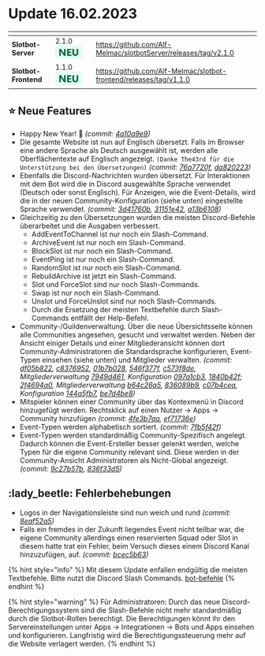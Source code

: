 # Update 16.02.2023

<table data-card-size="large" data-view="cards"><thead><tr><th></th><th></th><th data-hidden></th><th data-hidden data-card-target data-type="content-ref"></th></tr></thead><tbody><tr><td><strong>Slotbot-Server</strong></td><td>2.1.0 <img src="../../.gitbook/assets/Badge-New.png" alt="Neu" data-size="line"></td><td></td><td><a href="https://github.com/Alf-Melmac/slotbotServer/releases/tag/v2.1.0">https://github.com/Alf-Melmac/slotbotServer/releases/tag/v2.1.0</a></td></tr><tr><td><strong>Slotbot-Frontend</strong></td><td>1.1.0 <img src="../../.gitbook/assets/Badge-New.png" alt="Neu" data-size="line"></td><td></td><td><a href="https://github.com/Alf-Melmac/slotbot-frontend/releases/tag/v1.1.0">https://github.com/Alf-Melmac/slotbot-frontend/releases/tag/v1.1.0</a></td></tr></tbody></table>

## :star: Neue Features

* Happy New Year! :tada: _(commit:_ [_4a10a9e9_](https://github.com/Alf-Melmac/slotbot-frontend/commit/4a10a9e92d52f56d0a58d3544687f9a0924bc493)_)_
* Die gesamte Website ist nun auf Englisch übersetzt. Falls im Browser eine andere Sprache als Deutsch ausgewählt ist, werden alle Oberflächentexte auf Englisch angezeigt. `(Danke The43rd für die Unterstützung bei den Übersetzungen)` _(commit:_ [_76a7720f_](https://github.com/Alf-Melmac/slotbot-frontend/commit/76a7720f1ef3f9aa9f9362ef0d2c9116d78497d2)_,_ [_da820223_](https://github.com/Alf-Melmac/slotbot-frontend/commit/da82022321eb2e6dba241443686730314709e4ad)_)_
* Ebenfalls die Discord-Nachrichten wurden übersetzt. Für Interaktionen mit dem Bot wird die in Discord ausgewählte Sprache verwendet (Deutsch oder sonst Englisch). Für Anzeigen, wie die Event-Details, wird die in der neuen Community-Konfiguration (siehe unten) eingestellte Sprache verwendet. _(commit:_ [_3d41760b_](https://github.com/Alf-Melmac/slotbotServer/commit/3d41760b29c5143089b71e6f7dd6fc3eac11c955)_,_ [_31151e42_](https://github.com/Alf-Melmac/slotbotServer/commit/31151e42b526a50f5dcf641bcc006be51665cae5)_,_ [_a13b6108_](https://github.com/Alf-Melmac/slotbotServer/commit/a13b6108a00fe354a826e2642c3dde869219ad0b)_)_
* Gleichzeitig zu den Übersetzungen wurden die meisten Discord-Befehle überarbeitet und die Ausgaben verbessert.
  * AddEventToChannel ist nur noch ein Slash-Command.
  * ArchiveEvent ist nur noch ein Slash-Command.
  * BlockSlot ist nur noch ein Slash-Command.
  * EventPing ist nur noch ein Slash-Command.
  * RandomSlot ist nur noch ein Slash-Command.
  * RebuildArchive ist jetzt ein Slash-Command.
  * Slot und ForceSlot sind nur noch Slash-Commands.
  * Swap ist nur noch ein Slash-Command.
  * Unslot und ForceUnslot sind nur noch Slash-Commands.
  * Durch die Ersetzung der meisten Textbefehle durch Slash-Commands entfällt der Help-Befehl.
* Community-/Guildenverwaltung. Über die neue Übersichtsseite können alle Communities angesehen, gesucht und verwaltet werden. Neben der Ansicht einiger Details und einer Mitgliederansicht können dort Community-Administratoren die Standardsprache konfigurieren, Event-Typen einsehen (siehe unten) und Mitglieder verwalten. _(commit:_ [_df05b822_](https://github.com/Alf-Melmac/slotbot-frontend/commit/df05b822aa9c1f869d6a69139b1723554b0280da)_,_ [_c8376952_](https://github.com/Alf-Melmac/slotbot-frontend/commit/c837695231f903653a5770b340d32fa6da79c94d)_,_ [_01b7b028_](https://github.com/Alf-Melmac/slotbot-frontend/commit/01b7b028933dd337f2e134f83595d189c9c24dc3)_,_ [_546f377f_](https://github.com/Alf-Melmac/slotbot-frontend/commit/546f377f33e06c92fd6b324a83ee66db518daf68)_,_ [_c573f8de_](https://github.com/Alf-Melmac/slotbot-frontend/commit/c573f8de080d34e637ba3c4a77c8f825c36ad49a)_, Mitgliederverwaltung_ [_7949d461_](https://github.com/Alf-Melmac/slotbot-frontend/commit/7949d4615c80cf5afcae3d9cbbf66df67c0ee01a)_, Konfiguration_ [_097a1cb3_](https://github.com/Alf-Melmac/slotbot-frontend/commit/097a1cb31713a86a3d84c8de7b88d0f04f6f319c)_,_ [_1840b42f_](https://github.com/Alf-Melmac/slotbot-frontend/commit/1840b42f37855a251ced845bcc4b0225e8fc35e1)_;_ [_2f4694a0_](https://github.com/Alf-Melmac/slotbotServer/commit/2f4694a0cff3891c9b764c298bc655ff0c97148a)_, Mitgliederverwaltung_ [_b64c26a5_](https://github.com/Alf-Melmac/slotbotServer/commit/b64c26a5d769c4ef5f756ff728c85a7d4eca4141)_,_ [_836089b9_](https://github.com/Alf-Melmac/slotbotServer/commit/836089b9a611281c0becd94a93db7f56949b78ea)_,_ [_c07b4cea_](https://github.com/Alf-Melmac/slotbotServer/commit/c07b4cea6cb3d589620d92cccb611a5c1c6d80ad)_, Konfiguration_ [_144a5fb7_](https://github.com/Alf-Melmac/slotbotServer/commit/144a5fb7a48a920eeaafcbd5fd78333018842a7d)_,_ [_be7d4be8_](https://github.com/Alf-Melmac/slotbotServer/commit/be7d4be802a7861594bc0b449db94ff3874126dd)_)_
* Mitspieler können einer Community über das Kontexmenü in Discord hinzugefügt werden. Rechtsklick auf einen Nutzer -> Apps -> Community hinzufügen _(commit:_ [_4fe3b7aa_](https://github.com/Alf-Melmac/slotbotServer/commit/4fe3b7aa5709f33c5f14ac83360c7e17f5c5ac53)_,_ [_ef71736e_](https://github.com/Alf-Melmac/slotbotServer/commit/ef71736eb2837f5dabfe43a240be23cdb6535eaa)_)_
* Event-Typen werden alphabetisch sortiert. _(commit:_ [_7fb5f42f_](https://github.com/Alf-Melmac/slotbotServer/commit/7fb5f42f8244c349fc54eade7cdc59bef12cc49d)_)_
* Event-Typen werden standardmäßig Community-Spezifisch angelegt. Dadurch können die Event-Ersteller besser gelenkt werden, welche Typen für die eigene Community relevant sind. Diese werden in der Community-Ansicht Administratoren als Nicht-Global angezeigt. _(commit:_ [_9c27b57b_](https://github.com/Alf-Melmac/slotbotServer/commit/9c27b57bd3490da72e928717498f3f7a95293370)_,_ [_836f33d5_](https://github.com/Alf-Melmac/slotbotServer/commit/836f33d5f638ef12af8e54268c8c722cf1666578)_)_

## :lady\_beetle: Fehlerbehebungen

* Logos in der Navigationsleiste sind nun weich und rund _(commit:_ [_8eaf52a5_](https://github.com/Alf-Melmac/slotbot-frontend/commit/8eaf52a5505bcff3626f578db2e0d122caddcd54)_)_
* Falls ein fremdes in der Zukunft liegendes Event nicht teilbar war, die eigene Community allerdings einen reservierten Squad oder Slot in diesem hatte trat ein Fehler, beim Versuch dieses einem Discord Kanal hinzuzufügen, auf. _(commit:_ [_bcec5b63_](https://github.com/Alf-Melmac/slotbotServer/commit/bcec5b63fc2d98447046ad5108b47a5906f8644b)_)_

{% hint style="info" %}
Mit diesem Update enfallen endgültig die meisten Textbefehle. Bitte nutzt die Discord Slash Commands. [bot-befehle](../bot-befehle/ "mention")
{% endhint %}

{% hint style="warning" %}
Für Administratoren: Durch das neue Discord-Berechtigungssystem sind die Slash-Befehle nicht mehr standardmäßig durch die Slotbot-Rollen berechtigt. Die Berechtigungen könnt ihr den Servereinstellungen unter Apps -> Integrationen -> Bots und Apps einsehen und konfigurieren. Langfristig wird die Berechtigungssteuerung mehr auf die Website verlagert werden.
{% endhint %}
